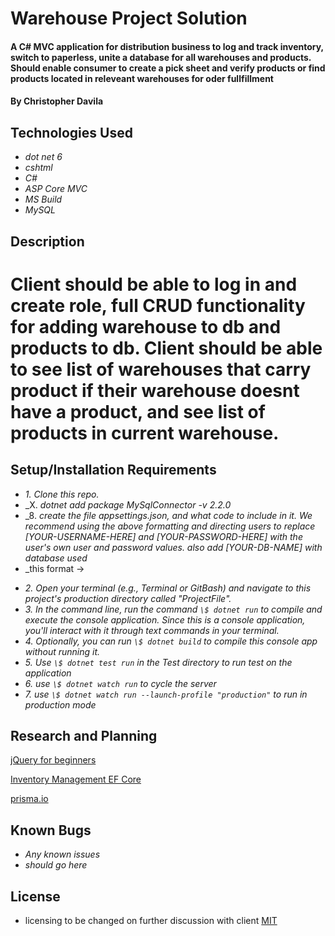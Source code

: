# Warehouse Project Solution

#### A C# MVC application for distribution business to log and track inventory, switch to paperless, unite a database for all warehouses and products.  Should enable consumer to create a pick sheet and verify products or find products located in releveant warehouses for oder fullfillment

#### By Christopher Davila

## Technologies Used

* _dot net 6_
* _cshtml_
* _C#_
* _ASP Core MVC_
* _MS Build_
* _MySQL_


## Description
# Client should be able to log in and create role, full CRUD functionality for adding warehouse to db and products to db. Client should be able to see list of warehouses that carry product if their warehouse doesnt have a product, and see list of products in current warehouse.


## Setup/Installation Requirements



* _1. Clone this repo._
* _X. _dotnet add package MySqlConnector -v 2.2.0_
* _8. _create the file appsettings.json, and what code to include in it. We recommend using the above formatting and directing users to replace [YOUR-USERNAME-HERE] and [YOUR-PASSWORD-HERE] with the user's own user and password values. also add [YOUR-DB-NAME] with database used_
* _this format -> 
<!-- {
  "ConnectionStrings": {
    "DefaultConnection": "Server=localhost;Port=3306;database=[YOUR-DB-NAME];uid=[YOUR-USER-HERE];pwd=[YOUR-PASSWORD-HERE];"
  }
} -->
* _2. Open your terminal (e.g., Terminal or GitBash) and navigate to this project's production directory called "ProjectFile"._
* _3. In the command line, run the command `\$ dotnet run` to compile and execute the console application. Since this is a console application, you'll interact with it through text commands in your terminal._
* _4. Optionally, you can run `\$ dotnet build` to compile this console app without running it._
* _5. Use `\$ dotnet test run` in the Test directory to run test on the application_
* _6. use `\$ dotnet watch run` to cycle the server_
* _7. use `\$ dotnet watch run --launch-profile "production"` to run in production mode_

## Research and Planning

[jQuery for beginners](https://www.youtube.com/watch?v=ScoURsEM_yU&themeRefresh=1)

[Inventory Management EF Core](https://www.youtube.com/watch?v=bQ2oGF6fUVM)

[prisma.io](https://www.prisma.io/dataguide/mysql/reading-and-querying-data/joining-tables)


## Known Bugs

* _Any known issues_
* _should go here_

## License
* licensing to be changed on further discussion with client
[MIT](https://yourlicesnepage)

